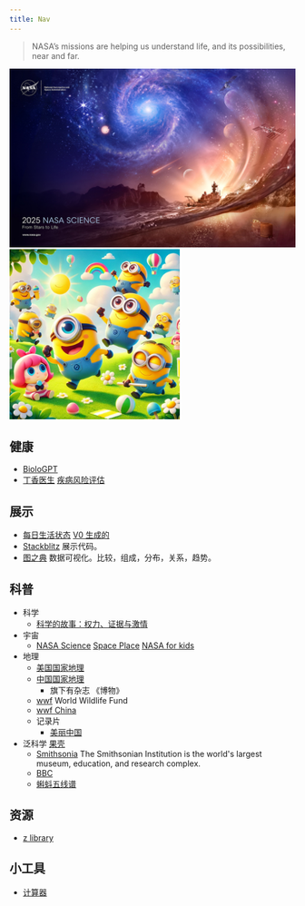 ```yaml
---
title: Nav
---
```


> NASA’s missions are helping us understand life, and its possibilities, near and far.

<img src='./imgs/nasa-2025.jpg' />

<img src='./imgs/cute.jpg' width='300px' />

## 健康
* [BioloGPT](https://biologpt.com/)
* [丁香医生](https://dxy.com/) [疾病风险评估](https://ask.dxy.com/index#/activity-share?activity_id=160)

## 展示
* [每日生活状态](https://claude.site/artifacts/2b936ab6-063d-4e41-b20c-d804d11710b9) [V0 生成的](https://v0.build/K5WWEh9)
* [Stackblitz](https://stackblitz.com/) 展示代码。
* [图之典](http://tuzhidian.com/) 数据可视化。比较，组成，分布，关系，趋势。

## 科普
* 科学
  * [科学的故事：权力、证据与激情](https://zh.wikipedia.org/wiki/%E7%A7%91%E5%AD%B8%E7%9A%84%E6%95%85%E4%BA%8B%EF%BC%9A%E6%AC%8A%E5%8A%9B%E3%80%81%E8%AD%89%E6%93%9A%E8%88%87%E6%BF%80%E6%83%85)
* 宇宙
  * [NASA Science](https://science.nasa.gov/) [Space Place](https://spaceplace.nasa.gov/) [NASA for kids](https://science.nasa.gov/kids/)
* 地理
  * [美国国家地理](https://www.nationalgeographic.com/)
  * [中国国家地理](http://www.dili360.com/)
    * 旗下有杂志 《博物》
  * [wwf](https://www.worldwildlife.org/) World Wildlife Fund
  * [wwf China](https://www.wwfchina.org/work?id=9)
  * 记录片
    * [美丽中国](https://tv.cctv.com/2012/12/10/VIDA1355117645556909.shtml)
* 泛科学
  [果壳](https://www.guokr.com/)
  * [Smithsonia](https://www.si.edu/) The Smithsonian Institution is the world's largest museum, education, and research complex. 
  * [BBC](https://www.bbc.com/)
  * [蝌蚪五线谱](https://www.kedo.net.cn/)

## 资源
* [z library](https://z-lib.io/)

## 小工具
* [计算器](https://v0.build/suxRd03)
